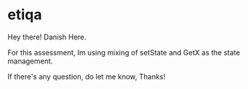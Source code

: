 # etiqa

Hey there! Danish Here.

For this assessment, Im using mixing of setState and GetX as the state management.

If there's any question, do let me know, Thanks!
